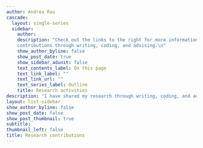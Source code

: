```yaml
---
author: Andrea Rau
cascade:
  layout: single-series
  sidebar:
    author: 
    description: "Check out the links to the right for more information about my research
    contributions through writing, coding, and advising.\n"
    show_author_byline: false
    show_post_date: true
    show_sidebar_adunit: false
    text_contents_label: On this page
    text_link_label: ""
    text_link_url: ""
    text_series_label: Outline
    title: Research activities
description: "I have shared my research through writing, coding, and advising."
layout: list-sidebar
show_author_byline: false
show_post_date: false
show_post_thumbnail: true
subtitle:
thumbnail_left: false
title: Research contributions
---
```

